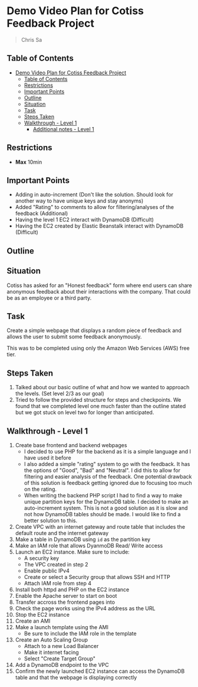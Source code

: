 # Demo Video Plan for Cotiss Feedback Project

> Chris Sa

## Table of Contents

- [Demo Video Plan for Cotiss Feedback Project](#demo-video-plan-for-cotiss-feedback-project)
  - [Table of Contents](#table-of-contents)
  - [Restrictions](#restrictions)
  - [Important Points](#important-points)
  - [Outline](#outline)
  - [Situation](#situation)
  - [Task](#task)
  - [Steps Taken](#steps-taken)
  - [Walkthrough - Level 1](#walkthrough---level-1)
    - [Additional notes - Level 1](#additional-notes---level-1)

## Restrictions

- **Max** 10min

## Important Points

- Adding in auto-increment (Don't like the solution. Should look for another way to have unique keys and stay anonyms)
- Added "Rating" to comments to allow for filtering/analyses of the feedback (Additional)
- Having the level 1 EC2 interact with DynamoDB (Difficult)
- Having the EC2 created by Elastic Beanstalk interact with DynamoDB (Difficult)

## Outline

## Situation

Cotiss has asked for an "Honest feedback" form where end users can share anonymous feedback about their interactions with the company.
That could be as an employee or a third party.

## Task

Create a simple webpage that displays a random piece of feedback and allows the user to submit some feedback anonymously.  

This was to be completed using only the Amazon Web Services (AWS) free tier.

## Steps Taken

 1. Talked about our basic outline of what and how we wanted to approach the levels. (Set level 2/3 as our goal)
 2. Tried to follow the provided structure for steps and checkpoints. We found that we completed level one much faster than the outline stated but we got stuck on level two for longer than anticipated.

## Walkthrough - Level 1

1. Create base frontend and backend webpages
   - I decided to use PHP for the backend as it is a simple language and I have used it before
   - I also added a simple "rating" system to go with the feedback. It has the options of "Good", "Bad" and "Neutral". I did this to allow for filtering and easier analysis of the feedback. One potential drawback of this solution is feedback getting ignored due to focusing too much on the rating.
   - When writing the backend PHP script I had to find a way to make unique partition keys for the DynamoDB table. I decided to make an auto-increment system. This is not a good solution as it is slow and not how DynamoDB tables should be made. I would like to find a better solution to this.
2. Create VPC with an internet gateway and route table that includes the default route and the internet gateway
3. Make a table in DynamoDB using `id` as the partition key
4. Make an IAM role that allows DyanmoDB Read/ Write access
5. Launch an EC2 instance. Make sure to include:
   - A security key
   - The VPC created in step 2
   - Enable public IPv4
   - Create or select a Security group that allows SSH and HTTP
   - Attach IAM role from step 4
6. Install both httpd and PHP on the EC2 instance
7. Enable the Apache server to start on boot
8. Transfer accross the frontend pages into
9. Check the page works using the IPv4 address as the URL
10. Stop the EC2 instance
11. Create an AMI
12. Make a launch template using the AMI
    - Be sure to include the IAM role in the template
13. Create an Auto Scaling Group
    - Attach to a new Load Balancer
    - Make it internet facing
    - Select "Create Target Group"
14. Add a DynamoDB endpoint to the VPC
15. Confirm the newly launched EC2 instance can access the DynamoDB table and that the webpage is displaying correctly
